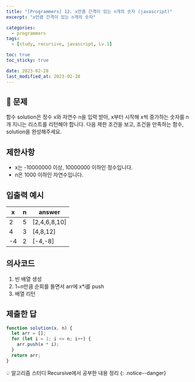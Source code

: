 ```yaml
---
title: "[Programmers] 12. x만큼 간격이 있는 n개의 숫자 (javascript)"
excerpt: "x만큼 간격이 있는 n개의 숫자"

categories:
  - programmers
tags:
  - [study, recursive, javascript, Lv.1]

toc: true
toc_sticky: true

date: 2023-02-28
last_modified_at: 2023-02-28
---
```


## 🤔 문제

함수 solution은 정수 x와 자연수 n을 입력 받아, x부터 시작해 x씩 증가하는 숫자를 n개 지니는 리스트를 리턴해야 합니다. 다음 제한 조건을 보고, 조건을 만족하는 함수, solution을 완성해주세요.

## 제한사항

- x는 -10000000 이상, 10000000 이하인 정수입니다.
- n은 1000 이하인 자연수입니다.

## 입출력 예시

| x   | n   | answer       |
| --- | --- | ------------ |
| 2   | 5   | [2,4,6,8,10] |
| 4   | 3   | [4,8,12]     |
| -4  | 2   | [-4,-8]      |

## 의사코드

1. 빈 배열 생성
2. 1~n만큼 순회를 돌면서 arr에 x\*i를 push
3. 배열 리턴

## 제출한 답

```javascript
function solution(x, n) {
  let arr = [];
  for (let i = 1; i <= n; i++) {
    arr.push(x * i);
  }
  return arr;
}
```

💡 알고리즘 스터디 Recursive에서 공부한 내용 정리
{: .notice--danger}
